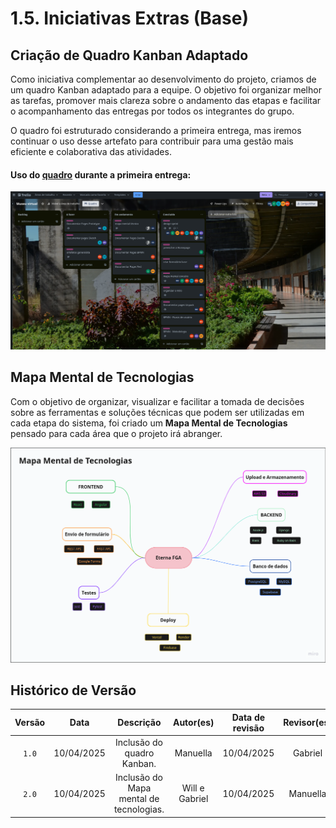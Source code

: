 # 1.5. Iniciativas Extras (Base)

## Criação de Quadro Kanban Adaptado

Como iniciativa complementar ao desenvolvimento do projeto, criamos de um quadro Kanban adaptado para a equipe. O objetivo foi organizar melhor as tarefas, promover mais clareza sobre o andamento das etapas e facilitar o acompanhamento das entregas por todos os integrantes do grupo. 

O quadro foi estruturado considerando a primeira entrega, mas iremos continuar o uso desse artefato para contribuir para uma gestão mais eficiente e colaborativa das atividades.

#### Uso do [quadro](https://trello.com/invite/b/67f1ac08b0dd0ab69880858a/ATTIa9c478e20ac9cbdf99e76dbc80db192776E11088/museu-virtual) durante a primeira entrega:
![Demosntração do uso do Quadro](kanban.png)

## Mapa Mental de Tecnologias

Com o objetivo de organizar, visualizar e facilitar a tomada de decisões sobre as ferramentas e soluções técnicas que podem ser utilizadas em cada etapa do sistema, foi criado um **Mapa Mental de Tecnologias** pensado para cada área que o projeto irá abranger.

![Mapa Mental de Tecnologias](../imagens/mapa_tecnologias.png)



## Histórico de Versão
| Versão | Data | Descrição | Autor(es) | Data de revisão | Revisor(es) |
| :-: | :-: | :-: | :-: | :-: | :-: |
| `1.0` | 10/04/2025  | Inclusão do quadro Kanban. | Manuella | 10/04/2025 | Gabriel |
| `2.0` | 10/04/2025  | Inclusão do Mapa mental de tecnologias. | Will e Gabriel| 10/04/2025 | Manuella |



